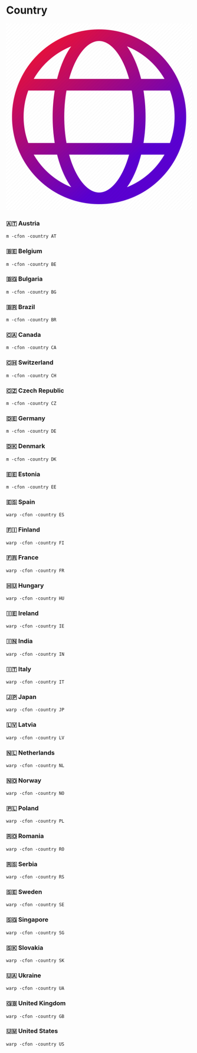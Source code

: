 # Country
![width="80">](https://github.com/FarhadElahi/CF/blob/main/Info/Country.png)

### 🇦🇹 Austria
```
m -cfon -country AT
```
### 🇧🇪 Belgium
```
m -cfon -country BE
```
### 🇧🇬 Bulgaria
```
m -cfon -country BG
```
### 🇧🇷 Brazil
```
m -cfon -country BR
```
### 🇨🇦 Canada
```
m -cfon -country CA
```
### 🇨🇭 Switzerland
```
m -cfon -country CH
```
### 🇨🇿 Czech Republic
```
m -cfon -country CZ
```
### 🇩🇪 Germany
```
m -cfon -country DE
```
### 🇩🇰 Denmark
```
m -cfon -country DK
```
### 🇪🇪 Estonia
```
m -cfon -country EE
```
### 🇪🇸 Spain
```
warp -cfon -country ES
```
### 🇫🇮 Finland
```
warp -cfon -country FI
```
### 🇫🇷 France
```
warp -cfon -country FR
```
### 🇭🇺 Hungary
```
warp -cfon -country HU
```
### 🇮🇪 Ireland
```
warp -cfon -country IE
```
### 🇮🇳 India
```
warp -cfon -country IN
```
### 🇮🇹 Italy
```
warp -cfon -country IT
```
### 🇯🇵 Japan
```
warp -cfon -country JP
```
### 🇱🇻 Latvia
```
warp -cfon -country LV
```
### 🇳🇱 Netherlands
```
warp -cfon -country NL
```
### 🇳🇴 Norway
```
warp -cfon -country NO
```
### 🇵🇱 Poland
```
warp -cfon -country PL
```
### 🇷🇴 Romania
```
warp -cfon -country RO
```
### 🇷🇸 Serbia
```
warp -cfon -country RS
```
### 🇸🇪 Sweden
```
warp -cfon -country SE
```
### 🇸🇬 Singapore
```
warp -cfon -country SG
```
### 🇸🇰 Slovakia
```
warp -cfon -country SK
```
### 🇺🇦 Ukraine
```
warp -cfon -country UA
```
### 🇬🇧 United Kingdom
```
warp -cfon -country GB
``` 
### 🇺🇲 United States
```
warp -cfon -country US
```
